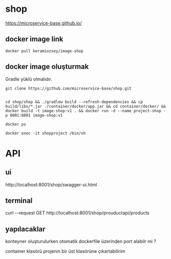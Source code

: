 # shop

https://microservice-base.github.io/


## docker image link
```
docker pull keramiozsoy/image-shop
```

## docker image oluşturmak

Gradle yüklü olmalıdır.
```
git clone https://github.com/microservice-base/shop.git


cd shop/shop && ./gradlew build --refresh-dependencies && cp build/libs/*.jar ./container/docker/app.jar && cd container/docker/ && docker build -t image-shop:v1 . && docker run -d --name project-shop -p 8001:8001 image-shop:v1

docker ps

docker exec -it shopproject /bin/sh

```

# API

## ui

http://localhost:8001/shop/swagger-ui.html

## terminal

curl --request GET http://localhost:8001/shop/prouductapi/products


## yapılacaklar
konteyner oluşturulurken otomatik dockerfile üzerinden port alabilr mi ?

container klasörü projenin bir üst klasörüne çıkartabilirim
